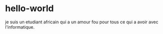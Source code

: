 # hello-world
je suis un etudiant africain qui a un amour fou pour tous ce qui a avoir avec l'informatique. 
